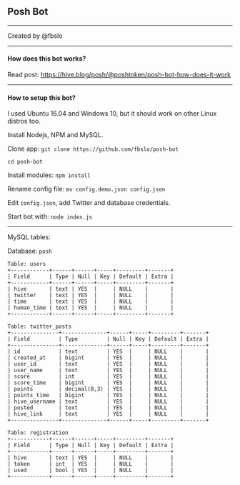 ## Posh Bot

---

Created by @fbslo

---

#### How does this bot works?

Read post: https://hive.blog/posh/@poshtoken/posh-bot-how-does-it-work

---

#### How to setup this bot?

I used Ubuntu 16.04 and Windows 10, but it should work on other Linux distros too.

Install Nodejs, NPM and MySQL.

Clone app: `git clone https://github.com/fbslo/posh-bot`

`cd posh-bot`

Install modules: `npm install`

Rename config file: `mv config.demo.json config.json`

Edit `config.json`, add Twitter and database credentials.

Start bot with: `node index.js`

---

MySQL tables:

Database: `posh`

```
Table: users
+------------+------+------+-----+---------+-------+
| Field      | Type | Null | Key | Default | Extra |
+------------+------+------+-----+---------+-------+
| hive       | text | YES  |     | NULL    |       |
| twitter    | text | YES  |     | NULL    |       |
| time       | text | YES  |     | NULL    |       |
| human_time | text | YES  |     | NULL    |       |
+------------+------+------+-----+---------+-------+

Table: twitter_posts
+---------------+--------------+------+-----+---------+-------+
| Field         | Type         | Null | Key | Default | Extra |
+---------------+--------------+------+-----+---------+-------+
| id            | text         | YES  |     | NULL    |       |
| created_at    | bigint       | YES  |     | NULL    |       |
| user_id       | text         | YES  |     | NULL    |       |
| user_name     | text         | YES  |     | NULL    |       |
| score         | int          | YES  |     | NULL    |       |
| score_time    | bigint       | YES  |     | NULL    |       |
| points        | decimal(8,3) | YES  |     | NULL    |       |
| points_time   | bigint       | YES  |     | NULL    |       |
| hive_username | text         | YES  |     | NULL    |       |
| posted        | text         | YES  |     | NULL    |       |
| hive_link     | text         | YES  |     | NULL    |       |
+---------------+--------------+------+-----+---------+-------+

Table: registration
+------------+------+------+-----+---------+-------+
| Field      | Type | Null | Key | Default | Extra |
+------------+------+------+-----+---------+-------+
| hive       | text | YES  |     | NULL    |       |
| token      | int  | YES  |     | NULL    |       |
| used       | bool | YES  |     | NULL    |       |
+------------+------+------+-----+---------+-------+
```
